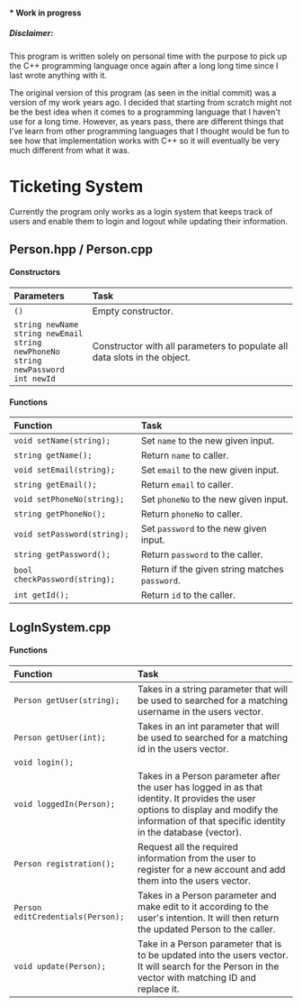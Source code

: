 #### __* Work in progress__

##### Disclaimer:

This program is written solely on personal time with the purpose to pick up the C++ programming language once again after a long long time since I last wrote anything with it.

The original version of this program (as seen in the initial commit) was a version of my work years ago. I decided that starting from scratch might not be the best idea when it comes to a programming language that I haven't use for a long time. However, as years pass, there are different things that I've learn from other programming languages that I thought would be fun to see how that implementation works with C++ so it will eventually be very much different from what it was.

# Ticketing System

Currently the program only works as a login system that keeps track of users and enable them to login and logout while updating their information.

## Person.hpp / Person.cpp

#### Constructors

| Parameters | Task |
|:-----------|:-----------------------------|
| `()` | Empty constructor. |
| `string newName`<br>`string newEmail`<br>`string newPhoneNo`<br>`string newPassword`<br>`int newId` | Constructor with all parameters to populate all data slots in the object. |

#### Functions

| Function | Task |
|:----------------------|:-------------------------|
| `void setName(string);` | Set `name` to the new given input. |
| `string getName();` | Return `name` to caller. |
| `void setEmail(string);` | Set `email` to the new given input. |
| `string getEmail();` | Return `email` to caller. |
| `void setPhoneNo(string);` | Set `phoneNo` to the new given input. |
| `string getPhoneNo();` | Return `phoneNo` to caller. |
| `void setPassword(string);` | Set `password` to the new given input. |
| `string getPassword();` | Return `password` to the caller. |
| `bool checkPassword(string);` | Return if the given string matches `password`. |
| `int getId();` | Return `id` to the caller. |

## LogInSystem.cpp

#### Functions

| Function | Task |
|:----------------------|:-------------------------|
| `Person getUser(string);` | Takes in a string parameter that will be used to searched for a matching username in the users vector. |
| `Person getUser(int);` | Takes in an int parameter that will be used to searched for a matching id in the users vector. |
| `void login();` |   |
| `void loggedIn(Person);` | Takes in a Person parameter after the user has logged in as that identity. It provides the user options to display and modify the information of that specific identity in the database (vector). |
| `Person registration();` | Request all the required information from the user to register for a new account and add them into the users vector. |
| `Person editCredentials(Person);` | Takes in a Person parameter and make edit to it according to the user's intention. It will then return the updated Person to the caller. |
| `void update(Person);` | Take in a Person parameter that is to be updated into the users vector. It will search for the Person in the vector with matching ID and replace it. |

